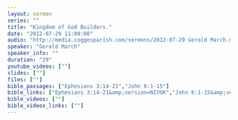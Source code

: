 ```yaml
---
layout: sermon
series: ""
title: "Kingdom of God Builders."
date: "2012-07-29 11:00:00"
audio: "http://media.coggesparish.com/sermons/2012-07-29 Gerald March.mp3"
speaker: "Gerald March"
speaker_info: ""
duration: "29"
youtube_videos: [""]
slides: [""]
files: [""]
bible_passages: ["Ephesians 3:14-21","John 6:1-15"]
bible_links: ["Ephesians 3:14-21&amp;version=NIVUK","John 6:1-15&amp;version=NIVUK"]
bible_videos: [""]
bible_videos_links: [""]
---
```

